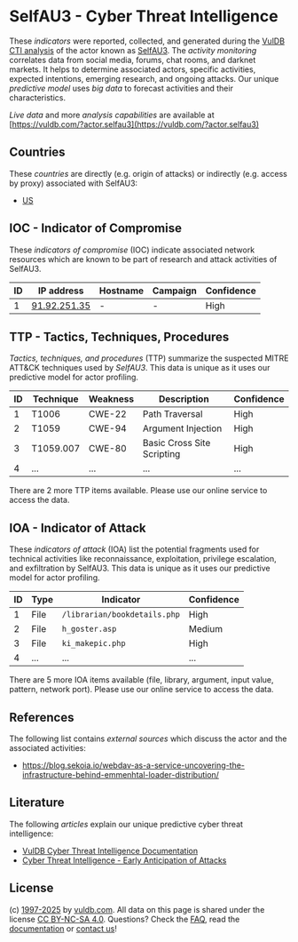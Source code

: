 # SelfAU3 - Cyber Threat Intelligence

These _indicators_ were reported, collected, and generated during the [VulDB CTI analysis](https://vuldb.com/?kb.cti) of the actor known as [SelfAU3](https://vuldb.com/?actor.selfau3). The _activity monitoring_ correlates data from social media, forums, chat rooms, and darknet markets. It helps to determine associated actors, specific activities, expected intentions, emerging research, and ongoing attacks. Our unique _predictive model_ uses _big data_ to forecast activities and their characteristics.

_Live data_ and more _analysis capabilities_ are available at [https://vuldb.com/?actor.selfau3](https://vuldb.com/?actor.selfau3)

## Countries

These _countries_ are directly (e.g. origin of attacks) or indirectly (e.g. access by proxy) associated with SelfAU3:

* [US](https://vuldb.com/?country.us)

## IOC - Indicator of Compromise

These _indicators of compromise_ (IOC) indicate associated network resources which are known to be part of research and attack activities of SelfAU3.

ID | IP address | Hostname | Campaign | Confidence
-- | ---------- | -------- | -------- | ----------
1 | [91.92.251.35](https://vuldb.com/?ip.91.92.251.35) | - | - | High

## TTP - Tactics, Techniques, Procedures

_Tactics, techniques, and procedures_ (TTP) summarize the suspected MITRE ATT&CK techniques used by _SelfAU3_. This data is unique as it uses our predictive model for actor profiling.

ID | Technique | Weakness | Description | Confidence
-- | --------- | -------- | ----------- | ----------
1 | T1006 | CWE-22 | Path Traversal | High
2 | T1059 | CWE-94 | Argument Injection | High
3 | T1059.007 | CWE-80 | Basic Cross Site Scripting | High
4 | ... | ... | ... | ...

There are 2 more TTP items available. Please use our online service to access the data.

## IOA - Indicator of Attack

These _indicators of attack_ (IOA) list the potential fragments used for technical activities like reconnaissance, exploitation, privilege escalation, and exfiltration by SelfAU3. This data is unique as it uses our predictive model for actor profiling.

ID | Type | Indicator | Confidence
-- | ---- | --------- | ----------
1 | File | `/librarian/bookdetails.php` | High
2 | File | `h_goster.asp` | Medium
3 | File | `ki_makepic.php` | High
4 | ... | ... | ...

There are 5 more IOA items available (file, library, argument, input value, pattern, network port). Please use our online service to access the data.

## References

The following list contains _external sources_ which discuss the actor and the associated activities:

* https://blog.sekoia.io/webdav-as-a-service-uncovering-the-infrastructure-behind-emmenhtal-loader-distribution/

## Literature

The following _articles_ explain our unique predictive cyber threat intelligence:

* [VulDB Cyber Threat Intelligence Documentation](https://vuldb.com/?kb.cti)
* [Cyber Threat Intelligence - Early Anticipation of Attacks](https://www.scip.ch/en/?labs.20201022)

## License

(c) [1997-2025](https://vuldb.com/?kb.changelog) by [vuldb.com](https://vuldb.com/?kb.about). All data on this page is shared under the license [CC BY-NC-SA 4.0](https://creativecommons.org/licenses/by-nc-sa/4.0/). Questions? Check the [FAQ](https://vuldb.com/?kb.faq), read the [documentation](https://vuldb.com/?kb) or [contact us](https://vuldb.com/?contact)!
